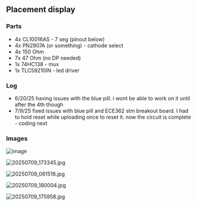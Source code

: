 ## Placement display

### Parts
- 4x CL10016AS - 7 seg (pinout below)
- 4x PN2907A (or something) - cathode select
- 4x 150 Ohm
- 7x 47 Ohm (no DP needed)
- 1x 74HC138 - mux
- 1x TLC59210IN - led driver

### Log
- 6/20/25 having issues with the blue pill. i wont be able to work on it until after the 4th though
- 7/9/25 fixed issues with blue pill and ECE362 stm breakout board. I had to hold reset while uploading once to reset it. now the circuit is complete - coding next

### Images
![image](https://github.com/user-attachments/assets/7525bfae-eac0-4f07-b8c6-6abdac7ffd39)

![20250709_173345.jpg](https://github.com/user-attachments/assets/859a1d34-3ce5-492f-9644-187e72ce60f9)

![20250709_061518.jpg](https://github.com/user-attachments/assets/7242da76-fbf1-4430-b34e-2ed55e2db316)

![20250709_180004.jpg](https://github.com/user-attachments/assets/bbd0f87e-983f-42fc-87de-f69e00c79e1c)

![20250709_175958.jpg](https://github.com/user-attachments/assets/c9cede2f-3fc2-4fba-ad85-0390d25637fb)

